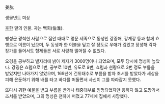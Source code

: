 姜肱  

생몰년도 미상  

[후한](%ED%9B%84%ED%95%9C.md) 말의 인물. 자는 백회(伯淮).

팽성군 광척현 사람으로 집안 대대로 명문 세족으로 동생인 강중해, 강계강 등과 함께 효행으로 이름이 났으며, 두 동생과 한 이불을 덮고 잘
정도로 우애가 깊었고 장성해 각자 장가를 들어서도 형제들은 서로 사랑해 떨어질 수 없었다.  

오경을 공부하고 별자리에 밝아 제자가 3000명이나 되었으며, 모두 당시에 명성이 높았다. 강굉은 효렴으로 1번, 공부로 10번, 유도로
9번, 효렴과 현량으로 3번 정도 부름을 받았지만 나아가지 않았으며, 169년에 건위태수로 부름을 받자 조서를 받았다가 세상을 피해 은둔하기
위해 배를 타고 바다를 떠돌면서 사신이 그를 따라잡지 못했다.  

또다시 귀한 예물을 받고 부름을 받거나 태중대부로 임명되었지만 응하지 않고 도망가서 조서를 받았으며, 그의 명성은 천하에 퍼졌고 77세에
집에서 사망했다.  

